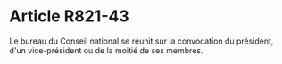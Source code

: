 # Article R821-43

Le bureau du Conseil national se réunit sur la convocation du président, d'un vice-président ou de la moitié de ses membres.